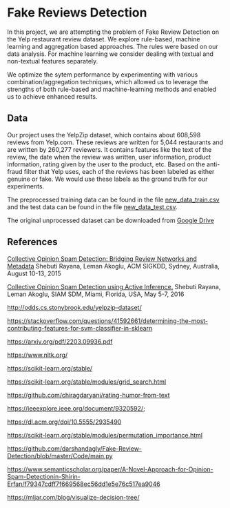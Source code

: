 # Fake Reviews Detection

In this project, we are attempting the problem of Fake Review Detection on the Yelp restaurant review dataset. We explore rule-based, machine learning and aggregation based approaches. The rules were based on our data analysis. For machine learning we consider dealing with textual and non-textual features separately. 

We optimize the sytem performance by experimenting with various combination/aggregation techniques, which allowed us to leverage the strengths of both rule-based and machine-learning methods and enabled us to achieve enhanced results.




## Data

Our project uses the YelpZip dataset, which contains about 608,598 reviews from Yelp.com. These reviews are written for 5,044 restaurants and are written by 260,277 reviewers. It contains features like the text of the review, the date when the review was written, user information, product information, rating given by the user to the product, etc. Based on the anti-fraud filter that Yelp uses, each of the reviews has been labeled as either genuine or fake. We would use these labels as the ground truth for our experiments.

The preprocessed training data can be found in the file [new_data_train.csv](/new_data_train.csv) and the test data can be found in the file [new_data_test.csv](/new_data_test.csv). 

The original unprocessed dataset can be downloaded from [Google Drive](https://drive.google.com/file/d/1U35JaRIE71512aF5m2S5zP2FuJMo5tDp/view?usp=sharing)



## References
[
Collective Opinion Spam Detection: Bridging Review Networks and Metadata](http://shebuti.com/wp-content/uploads/2016/06/15-kdd-collectiveopinionspam.pdf) Shebuti Rayana, Leman Akoglu, ACM SIGKDD, Sydney, Australia, August 10-13, 2015

[Collective Opinion Spam Detection using Active Inference.](http://shebuti.com/wp-content/uploads/2016/06/16-sdm-active.pdf) Shebuti Rayana, Leman Akoglu, SIAM SDM, Miami, Florida, USA, May 5-7, 2016

http://odds.cs.stonybrook.edu/yelpzip-dataset/

https://stackoverflow.com/questions/41592661/determining-the-most-contributing-features-for-svm-classifier-in-sklearn

https://arxiv.org/pdf/2203.09936.pdf

https://www.nltk.org/

https://scikit-learn.org/stable/

https://scikit-learn.org/stable/modules/grid_search.html

https://github.com/chiragdaryani/rating-humor-from-text

https://ieeexplore.ieee.org/document/9320592/;

https://dl.acm.org/doi/10.5555/2935490

https://scikit-learn.org/stable/modules/permutation_importance.html

https://github.com/darshandagly/Fake-Review-Detection/blob/master/Code/main.py

https://www.semanticscholar.org/paper/A-Novel-Approach-for-Opinion-Spam-Detectionin-Shirin-Erfan/f79347cdff7f669568ec56dd1e5e76c517ea9046


https://mljar.com/blog/visualize-decision-tree/
